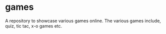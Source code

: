 # games
 A repository to showcase various games online.
 The various games include, quiz, tic tac, x-o games etc.
